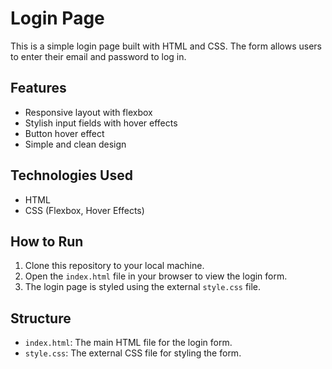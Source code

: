 # Login Page

This is a simple login page built with HTML and CSS. The form allows users to enter their email and password to log in.

## Features

- Responsive layout with flexbox
- Stylish input fields with hover effects
- Button hover effect
- Simple and clean design

## Technologies Used

- HTML
- CSS (Flexbox, Hover Effects)

## How to Run

1. Clone this repository to your local machine.
2. Open the `index.html` file in your browser to view the login form.
3. The login page is styled using the external `style.css` file.

## Structure

- `index.html`: The main HTML file for the login form.
- `style.css`: The external CSS file for styling the form.
